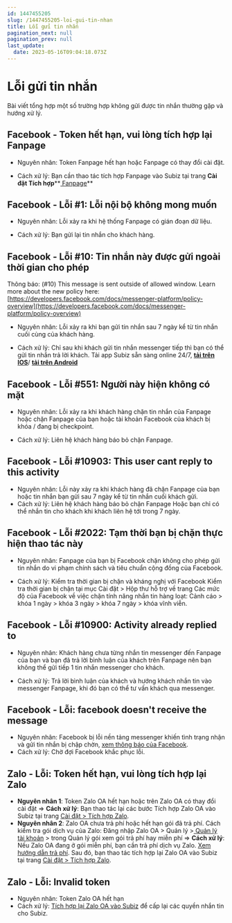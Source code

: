```yaml
---
id: 1447455205
slug: /1447455205-loi-gui-tin-nhan
title: Lỗi gửi tin nhắn
pagination_next: null
pagination_prev: null
last_update:
  date: 2023-05-16T09:04:18.073Z
---
```


# Lỗi gửi tin nhắn 




Bài viết tổng hợp một số trường hợp không gửi được tin nhắn thường gặp và hướng xử lý.
## Facebook - Token hết hạn, vui lòng tích hợp lại Fanpage




- Nguyên nhân: Token Fanpage hết hạn hoặc Fanpage có thay đổi cài đặt.



- Cách xử lý: Bạn cần thao tác tích hợp Fanpage vào Subiz tại trang **Cài đặt Tích hợp****[ Fanpage](https://app.subiz.com.vn/settings/messenger)**
## Facebook - Lỗi #1: Lỗi nội bộ không mong muốn




- Nguyên nhân: Lỗi xảy ra khi hệ thống Fanpage có gián đoạn dữ liệu.



- Cách xử lý: Bạn gửi lại tin nhắn cho khách hàng.
## Facebook - Lỗi #10: Tin nhắn này được gửi ngoài thời gian cho phép


Thông báo: (#10) This message is sent outside of allowed window. Learn more about the new policy here: [https://developers.facebook.com/docs/messenger-platform/policy-overview](https://developers.facebook.com/docs/messenger-platform/policy-overview)



- Nguyên nhân: Lỗi xảy ra khi bạn gửi tin nhắn sau 7 ngày kể từ tin nhắn cuối cùng của khách hàng.



- Cách xử lý: Chỉ sau khi khách gửi tin nhắn messenger tiếp thì bạn có thể gửi tin nhắn trả lời khách. Tải app Subiz sẵn sàng online 24/7, **[tải trên IOS](https://apps.apple.com/vn/app/subiz/id1414797772)**/ **[tải trên Android](https://play.google.com/store/apps/details?id=com.subiz.mobile4&pli=1)**
## Facebook - Lỗi #551: Người này hiện không có mặt 


- Nguyên nhân: Lỗi xảy ra khi khách hàng chặn tin nhắn của Fanpage hoặc chặn Fanpage của bạn hoặc tài khoản Facebook của khách bị khóa / đang bị checkpoint.



- Cách xử lý: Liên hệ khách hàng báo bỏ chặn Fanpage.


## Facebook - Lỗi #10903: This user cant reply to this activity 




- Nguyên nhân: Lỗi này xảy ra khi khách hàng đã chặn Fanpage của bạn hoặc tin nhắn bạn gửi sau 7 ngày kể từ tin nhắn cuối khách gửi.
- Cách xử lý: Liên hệ khách hàng báo bỏ chặn Fanpage Hoặc bạn chỉ có thể nhắn tin cho khách khi khách liên hệ tới trong 7 ngày.
## Facebook - Lỗi #2022: Tạm thời bạn bị chặn thực hiện thao tác này




- Nguyên nhân: Fanpage của bạn bị Facebook chặn không cho phép gửi tin nhắn do vi phạm chính sách và tiêu chuẩn cộng đồng của Facebook.



- Cách xử lý: Kiểm tra thời gian bị chặn và kháng nghị với Facebook Kiểm tra thời gian bị chặn tại mục Cài đặt > Hộp thư hỗ trợ về trang Các mức độ của Facebook về việc chặn tính năng nhắn tin hàng loạt: Cảnh cáo > khóa 1 ngày > khóa 3 ngày > khóa 7 ngày > khóa vĩnh viễn.
## Facebook - Lỗi #10900: Activity already replied to


- Nguyên nhân: Khách hàng chưa từng nhắn tin messenger đến Fanpage của bạn và bạn đã trả lời bình luận của khách trên Fanpage nên bạn không thể gửi tiếp 1 tin nhắn messenger cho khách.



- Cách xử lý: Trả lời bình luận của khách và hướng khách nhắn tin vào messenger Fanpage, khi đó bạn có thể tư vấn khách qua messenger.


## Facebook - Lỗi: facebook doesn't receive the message


- Nguyên nhân: Facebook bị lỗi nền tảng messenger khiến tình trạng nhận và gửi tin nhắn bị chập chờn, [xem thông báo của Facebook](https://metastatus.com/messenger).
- Cách xử lý: Chờ đợi Facebook khắc phục lỗi.


## Zalo - Lỗi: Token hết hạn, vui lòng tích hợp lại Zalo


- **Nguyên nhân 1**: Token Zalo OA hết hạn hoặc trên Zalo OA có thay đổi cài đặt => **Cách xử lý**: Bạn thao tác lại các bước Tích hợp Zalo OA vào Subiz tại trang [Cài đặt > Tích hợp Zalo](https://app.subiz.com.vn/settings/zalo).
- **Nguyên nhân 2**: Zalo OA chưa trả phí hoặc hết hạn gói đã trả phí. Cách kiểm tra gói dịch vụ của Zalo: Đăng nhập Zalo OA > Quản lý >[ Quản lý tài khoản](https://oa.zalo.me/manage/account) > trong Quản lý gói xem gói trả phí hay miễn phí => **Cách xử lý**: Nếu Zalo OA đang ở gói miễn phí, bạn cần trả phí dịch vụ Zalo. [Xem hướng dẫn trả phí](https://oa.zalo.me/home/resources/policy/-trien-khai-goi-dich-vu-tra-phi-voi-zalo-oa-doanh-nghiep_4326077009372661188). Sau đó, bạn thao tác tích hợp lại Zalo OA vào Subiz tại trang [Cài đặt > Tích hợp Zalo](https://app.subiz.com.vn/settings/zalo).
## Zalo - Lỗi: Invalid token


- Nguyên nhân: Token Zalo OA hết hạn
- Cách xử lý: [Tích hợp lại Zalo OA vào Subiz](https://subiz.com.vn/docs/297964546-ket-noi-zalo-oa) để cấp lại các quyền nhắn tin cho Subiz.
